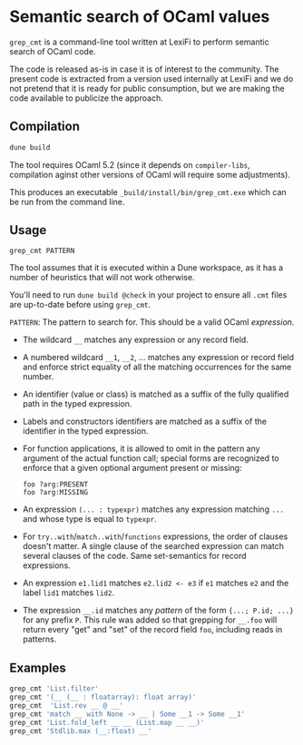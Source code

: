 # Semantic search of OCaml values

`grep_cmt` is a command-line tool written at LexiFi to perform semantic search
of OCaml code.

The code is released as-is in case it is of interest to the community. The
present code is extracted from a version used internally at LexiFi and we do not
pretend that it is ready for public consumption, but we are making the code
available to publicize the approach.

## Compilation

```sh
dune build
```

The tool requires OCaml 5.2 (since it depends on `compiler-libs`, compilation
aginst other versions of OCaml will require some adjustments).

This produces an executable `_build/install/bin/grep_cmt.exe` which can be run
from the command line.

## Usage

```shell
grep_cmt PATTERN
```

The tool assumes that it is executed within a Dune workspace, as it has a number
of heuristics that will not work otherwise.

You'll need to run `dune build @check` in your project to ensure all `.cmt`
files are up-to-date before using `grep_cmt`.

`PATTERN`: The pattern to search for. This should be a valid OCaml *expression*.

- The wildcard `__` matches any expression or any record field.

- A numbered wildcard `__1`, `__2`, ... matches any expression or record field
  and enforce strict equality of all the matching occurrences for the same
  number.

- An identifier (value or class) is matched as a suffix of the fully qualified
  path in the typed expression.

- Labels and constructors identifiers are matched as a suffix of the identifier
  in the typed expression.

- For function applications, it is allowed to omit in the pattern any argument
  of the actual function call; special forms are recognized to enforce that a
  given optional argument present or missing:
  ```
  foo ?arg:PRESENT
  foo ?arg:MISSING
  ```

- An expression `(... : typexpr)` matches any expression matching `...` and
  whose type is equal to `typexpr`.

- For `try..with`/`match..with`/`functions` expressions, the order of clauses
  doesn't matter.  A single clause of the searched expression can match several
  clauses of the code.  Same set-semantics for record expressions.

- An expression `e1.lid1` matches `e2.lid2 <- e3` if `e1` matches `e2` and the
  label `lid1` matches `lid2`.

- The expression `__.id` matches any *pattern* of the form `{...; P.id; ...}`
  for any prefix `P`. This rule was added so that grepping for `__.foo` will
  return every "get" and "set" of the record field `foo`, including reads in
  patterns.

## Examples

```sh
grep_cmt 'List.filter'
grep_cmt '(__ (__ : floatarray): float array)'
grep_cmt  'List.rev __ @ __'
grep_cmt 'match __ with None -> __ | Some __1 -> Some __1'
grep_cmt 'List.fold_left __ __ (List.map __ __)'
grep_cmt 'Stdlib.max (__:float) __'
```
